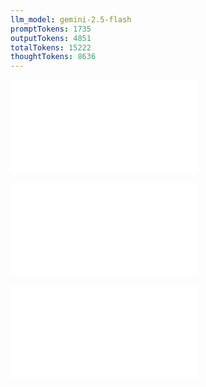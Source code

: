 ```yaml
---
llm_model: gemini-2.5-flash
promptTokens: 1735
outputTokens: 4851
totalTokens: 15222
thoughtTokens: 8636
---
```


![@](steps/prompt.fc7a66e6.md)

![@](steps/file.6fd52424.md)

![@](steps/response.4182442e.md)